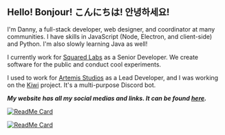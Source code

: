 ## Hello! Bonjour! こんにちは! 안녕하세요!

I'm Danny, a full-stack developer, web designer, and coordinator at many communities. I have skills in JavaScript (Node, Electron, and client-side) and Python. I'm also slowly learning Java as well!

I currently work for [Squared Labs](https://discord.gg/BbRn5AtkvG) as a Senior Developer. We create software for the public and conduct cool experiments.

I used to work for [Artemis Studios](https://artemisdev.tech) as a Lead Developer, and I was working on the [Kiwi](https://artemisdev.tech/kiwi) project. It's a multi-purpose Discord bot.

***My website has all my social medias and links. It can be found [here](https://bean.codes).***

[![ReadMe Card](https://github-readme-stats.vercel.app/api?username=beanedtaco&show_icons=true&theme=vue-dark&include_all_commits=true)]()


[![ReadMe Card](https://github-readme-stats.vercel.app/api/top-langs?username=beanedtaco&show_icons=true&theme=vue-dark&include_all_commits=true)]()
